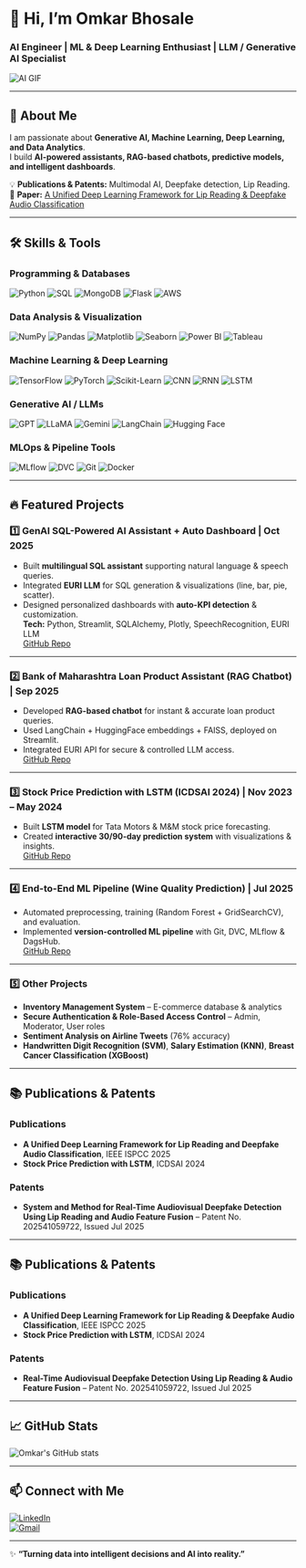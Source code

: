 # 👋 Hi, I’m Omkar Bhosale  
### AI Engineer | ML & Deep Learning Enthusiast | LLM / Generative AI Specialist

![AI GIF]((https://media.giphy.com/media/v1.Y2lkPTc5MGI3NjExOWs4MWFjMTgyMWwwYnluczFqd2gxb2VvdnFya3l0MWVsdXExeXk2ciZlcD12MV9naWZzX3NlYXJjaCZjdD1n/5k5vZwRFZR5aZeniqb/giphy.gif))

---

## 🚀 About Me
I am passionate about **Generative AI, Machine Learning, Deep Learning, and Data Analytics**.  
I build **AI-powered assistants, RAG-based chatbots, predictive models, and intelligent dashboards**.  

💡 **Publications & Patents:** Multimodal AI, Deepfake detection, Lip Reading.  
📄 **Paper:** [A Unified Deep Learning Framework for Lip Reading & Deepfake Audio Classification](https://ieeexplore.ieee.org/document/11039390)

---

## 🛠️ Skills & Tools

### Programming & Databases
![Python](https://img.shields.io/badge/-Python-FFD43B?style=for-the-badge&logo=python&logoColor=blue)
![SQL](https://img.shields.io/badge/-SQL-00758F?style=for-the-badge&logo=mysql&logoColor=white)
![MongoDB](https://img.shields.io/badge/-MongoDB-47A248?style=for-the-badge&logo=mongodb&logoColor=white)
![Flask](https://img.shields.io/badge/-Flask-000000?style=for-the-badge&logo=flask&logoColor=white)
![AWS](https://img.shields.io/badge/-AWS-232F3E?style=for-the-badge&logo=amazon-aws&logoColor=white)

### Data Analysis & Visualization
![NumPy](https://img.shields.io/badge/-NumPy-013243?style=for-the-badge&logo=numpy&logoColor=white)
![Pandas](https://img.shields.io/badge/-Pandas-150458?style=for-the-badge&logo=pandas&logoColor=white)
![Matplotlib](https://img.shields.io/badge/-Matplotlib-11557C?style=for-the-badge&logo=matplotlib&logoColor=white)
![Seaborn](https://img.shields.io/badge/-Seaborn-4C72B0?style=for-the-badge&logo=seaborn&logoColor=white)
![Power BI](https://img.shields.io/badge/-Power_BI-F2C811?style=for-the-badge&logo=power-bi&logoColor=white)
![Tableau](https://img.shields.io/badge/-Tableau-E97627?style=for-the-badge&logo=tableau&logoColor=white)

### Machine Learning & Deep Learning
![TensorFlow](https://img.shields.io/badge/-TensorFlow-FF6F00?style=for-the-badge&logo=tensorflow&logoColor=white)
![PyTorch](https://img.shields.io/badge/-PyTorch-EE4C2C?style=for-the-badge&logo=pytorch&logoColor=white)
![Scikit-Learn](https://img.shields.io/badge/-Scikit--Learn-F7931E?style=for-the-badge&logo=scikit-learn&logoColor=white)
![CNN](https://img.shields.io/badge/-CNN-0f0f0f?style=for-the-badge)
![RNN](https://img.shields.io/badge/-RNN-0f0f0f?style=for-the-badge)
![LSTM](https://img.shields.io/badge/-LSTM-0f0f0f?style=for-the-badge)

### Generative AI / LLMs
![GPT](https://img.shields.io/badge/-GPT-FF9900?style=for-the-badge)
![LLaMA](https://img.shields.io/badge/-LLaMA-1B9E77?style=for-the-badge)
![Gemini](https://img.shields.io/badge/-Gemini-6A5ACD?style=for-the-badge)
![LangChain](https://img.shields.io/badge/-LangChain-FF6F61?style=for-the-badge)
![Hugging Face](https://img.shields.io/badge/-HuggingFace-F7900B?style=for-the-badge)

### MLOps & Pipeline Tools
![MLflow](https://img.shields.io/badge/-MLflow-13A4B4?style=for-the-badge)
![DVC](https://img.shields.io/badge/-DVC-2B3A42?style=for-the-badge)
![Git](https://img.shields.io/badge/-Git-F05032?style=for-the-badge)
![Docker](https://img.shields.io/badge/-Docker-2496ED?style=for-the-badge)

---

## 🔥 Featured Projects

### 1️⃣ GenAI SQL-Powered AI Assistant + Auto Dashboard | Oct 2025  
- Built **multilingual SQL assistant** supporting natural language & speech queries.  
- Integrated **EURI LLM** for SQL generation & visualizations (line, bar, pie, scatter).  
- Designed personalized dashboards with **auto-KPI detection** & customization.  
**Tech:** Python, Streamlit, SQLAlchemy, Plotly, SpeechRecognition, EURI LLM  
[GitHub Repo](https://github.com/omkarbhosale1623/GenAI-SQL-Query-Assistant)  

---

### 2️⃣ Bank of Maharashtra Loan Product Assistant (RAG Chatbot) | Sep 2025  
- Developed **RAG-based chatbot** for instant & accurate loan product queries.  
- Used LangChain + HuggingFace embeddings + FAISS, deployed on Streamlit.  
- Integrated EURI API for secure & controlled LLM access.  
[GitHub Repo](https://github.com/omkarbhosale1623/Bank-of-Maharashtra-Loan-Product-Assistant-using-RAG)  

---

### 3️⃣ Stock Price Prediction with LSTM (ICDSAI 2024) | Nov 2023 – May 2024  
- Built **LSTM model** for Tata Motors & M&M stock price forecasting.  
- Created **interactive 30/90-day prediction system** with visualizations & insights.  
[GitHub Repo](https://github.com/omkarbhosale1623/Hybrid-approach-for-Stock-Price-Prediction-with-LSTM-Neural-Network-using-Deep-Learning-Techniques)  

---

### 4️⃣ End-to-End ML Pipeline (Wine Quality Prediction) | Jul 2025  
- Automated preprocessing, training (Random Forest + GridSearchCV), and evaluation.  
- Implemented **version-controlled ML pipeline** with Git, DVC, MLflow & DagsHub.  
[GitHub Repo](https://github.com/omkarbhosale1623/End-to-End-Machine-Learning-Pipeline-Using-GIT-DVC-MLFLOW-And-DAGSHUB)  

---

### 5️⃣ Other Projects  
- **Inventory Management System** – E-commerce database & analytics  
- **Secure Authentication & Role-Based Access Control** – Admin, Moderator, User roles  
- **Sentiment Analysis on Airline Tweets** (76% accuracy)  
- **Handwritten Digit Recognition (SVM)**, **Salary Estimation (KNN)**, **Breast Cancer Classification (XGBoost)**  

---

## 📚 Publications & Patents

### Publications
- **A Unified Deep Learning Framework for Lip Reading and Deepfake Audio Classification**, IEEE ISPCC 2025  
- **Stock Price Prediction with LSTM**, ICDSAI 2024  

### Patents
- **System and Method for Real-Time Audiovisual Deepfake Detection Using Lip Reading and Audio Feature Fusion** – Patent No. 202541059722, Issued Jul 2025   

---

## 📚 Publications & Patents
### Publications
- **A Unified Deep Learning Framework for Lip Reading & Deepfake Audio Classification**, IEEE ISPCC 2025  
- **Stock Price Prediction with LSTM**, ICDSAI 2024  

### Patents
- **Real-Time Audiovisual Deepfake Detection Using Lip Reading & Audio Feature Fusion** – Patent No. 202541059722, Issued Jul 2025  

---

## 📈 GitHub Stats
![Omkar's GitHub stats](https://github-readme-stats.vercel.app/api?username=omkarbhosale1623&show_icons=true&theme=radical)

---

## 📫 Connect with Me
[![LinkedIn](https://img.shields.io/badge/-LinkedIn-0A66C2?style=for-the-badge&logo=linkedin&logoColor=white)](https://www.linkedin.com/in/omkar-bhosale-75a18122a/)  
[![Gmail](https://img.shields.io/badge/-Gmail-D14836?style=for-the-badge&logo=gmail&logoColor=white)](mailto:omkarbhosale1623@gmail.com)  

---

✨ **“Turning data into intelligent decisions and AI into reality.”**
